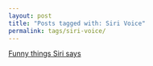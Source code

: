 ```yaml
---
layout: post
title: "Posts tagged with: Siri Voice"
permalink: tags/siri-voice/
---
```

[Funny things Siri says](/2011/10/funny-things-siri-says)
